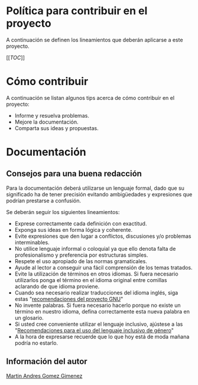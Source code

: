 Política para contribuir en el proyecto
=======================================

A continuación se definen los lineamientos que deberán aplicarse a este proyecto.

[[_TOC_]]


# Cómo contribuir

A continuación se listan algunos tips acerca de cómo contribuir en el proyecto:

* Informe y resuelva problemas.
* Mejore la documentación.
* Comparta sus ideas y propuestas.


# Documentación

## Consejos para una buena redacción

Para la documentación deberá utilizarse un lenguaje formal, dado que su significado 
ha de tener precisión evitando ambigüedades y expresiones que podrían prestarse 
a confusión.

Se deberán seguir los siguientes lineamientos: 

* Exprese correctamente cada definición con exactitud.
* Exponga sus ideas en forma lógica y coherente.
* Evite expresiones que den lugar a conflictos, discusiones y/o problemas interminables.
* No utilice lenguaje informal o coloquial ya que ello denota falta de profesionalismo 
y preferencia por estructuras simples.
* Respete el uso apropiado de las normas gramaticales.
* Ayude al lector a conseguir una fácil comprensión de los temas tratados.
* Evite la utilización de términos en otros idiomas. Si fuera necesario utilizarlos 
ponga el término en el idioma original entre comillas aclarando de que idioma proviene.
* Cuando sea necesario realizar traducciones del idioma inglés, siga estas 
"[recomendaciones del proyecto GNU](https://www.gnu.org/server/standards/translations/es/recomendaciones.html)"
* No invente palabras. Si fuera necesario hacerlo porque no existe un término en 
nuestro idioma, defína correctamente esta nueva palabra en un glosario.
* Si usted cree conveniente utilizar el lenguaje inclusivo, ajústese a las 
"[Recomendaciones para el uso del lenguaje inclusivo de género](https://www.acnur.org/fileadmin/Documentos/BDL/2018/11627.pdf)" 
* A la hora de expresarse recuerde que lo que hoy está de moda mañana podría no estarlo.


Información del autor
---------------------

[Martin Andres Gomez Gimenez](https://gitlab.nis.com.ar/mggimenez)

